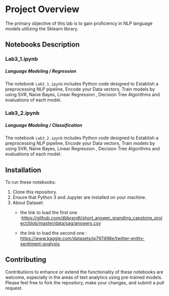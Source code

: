 # Project Overview

The primary objective of this lab is to gain proficiency in NLP language models utilizing the Sklearn library.


## Notebooks Description

### Lab3_1.ipynb

##### Language Modeling / Regression
The notebook `Lab3_1.ipynb` includes Python code designed to Establish a preprocessing NLP pipeline, Encode your Data vectors, Train models by using SVR, Naive Bayes, Linear Regression , Decision Tree Algorithms and evaluations of each model.


### Lab3_2.ipynb
##### Language Modeling / Classification
The notebook `Lab3_2.ipynb` includes Python code designed to Establish a preprocessing NLP pipeline, Encode your Data vectors, Train models by using SVR, Naive Bayes, Linear Regression , Decision Tree Algorithms and evaluations of each model.

## Installation

To run these notebooks:
1. Clone this repository.
2. Ensure that Python 3 and Jupyter are installed on your machine.
3. About Dataset:
   - the link to load the first one :https://github.com/dbbrandt/short_answer_granding_capstone_project/blob/master/data/sag/answers.csv

   - the link to load the second one : https://www.kaggle.com/datasets/jp797498e/twitter-entity-sentiment-analysis.

## Contributing

Contributions to enhance or extend the functionality of these notebooks are welcome, especially in the areas of text analytics using pre-trained models. Please feel free to fork the repository, make your changes, and submit a pull request.

